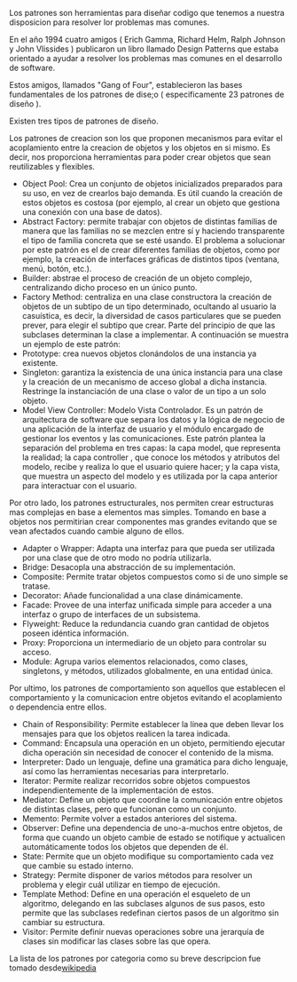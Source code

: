 Los patrones son herramientas para diseñar codigo que tenemos a nuestra disposicion para resolver lor problemas mas comunes.

En el año 1994 cuatro amigos ( Erich Gamma, Richard Helm, Ralph Johnson y John Vlissides ) publicaron un libro llamado Design Patterns que estaba orientado a ayudar a resolver los problemas mas comunes en el desarrollo de software.

Estos amigos, llamados "Gang of Four", establecieron las bases fundamentales de los patrones de dise;o ( especificamente 23 patrones de diseño ).


Existen tres tipos de patrones de diseño.


Los patrones de creacion son los que proponen mecanismos para evitar el acoplamiento entre la creacion de objetos y los objetos en si mismo. Es decir, nos proporciona herramientas para poder crear objetos que sean reutilizables y flexibles.



- Object Pool: Crea un conjunto de objetos inicializados preparados para su uso, en vez de crearlos bajo demanda. Es útil cuando la creación de estos objetos es costosa (por ejemplo, al crear un objeto que gestiona una conexión con una base de datos).
- Abstract Factory: permite trabajar con objetos de distintas familias de manera que las familias no se mezclen entre sí y haciendo transparente el tipo de familia concreta que se esté usando. El problema a solucionar por este patrón es el de crear diferentes familias de objetos, como por ejemplo, la creación de interfaces gráficas de distintos tipos (ventana, menú, botón, etc.).
- Builder: abstrae el proceso de creación de un objeto complejo, centralizando dicho proceso en un único punto.
- Factory Method: centraliza en una clase constructora la creación de objetos de un subtipo de un tipo determinado, ocultando al usuario la casuística, es decir, la diversidad de casos particulares que se pueden prever, para elegir el subtipo que crear. Parte del principio de que las subclases determinan la clase a implementar. A continuación se muestra un ejemplo de este patrón:
- Prototype: crea nuevos objetos clonándolos de una instancia ya existente.
- Singleton: garantiza la existencia de una única instancia para una clase y la creación de un mecanismo de acceso global a dicha instancia. Restringe la instanciación de una clase o valor de un tipo a un solo objeto.
- Model View Controller: Modelo Vista Controlador. Es un patrón de arquitectura de software que separa los datos y la lógica de negocio de una aplicación de la interfaz de usuario y el módulo encargado de gestionar los eventos y las comunicaciones. Este patrón plantea la separación del problema en tres capas: la capa model, que representa la realidad; la capa controller , que conoce los métodos y atributos del modelo, recibe y realiza lo que el usuario quiere hacer; y la capa vista, que muestra un aspecto del modelo y es utilizada por la capa anterior para interactuar con el usuario.



Por otro lado, los patrones estructurales, nos permiten crear estructuras mas complejas en base a elementos mas simples. Tomando en base a objetos nos permitirian crear componentes mas grandes evitando que se vean afectados cuando cambie alguno de ellos.

- Adapter o Wrapper: Adapta una interfaz para que pueda ser utilizada por una clase que de otro modo no podría utilizarla.
- Bridge: Desacopla una abstracción de su implementación.
- Composite: Permite tratar objetos compuestos como si de uno simple se tratase.
- Decorator: Añade funcionalidad a una clase dinámicamente.
- Facade: Provee de una interfaz unificada simple para acceder a una interfaz o grupo de interfaces de un subsistema.
- Flyweight: Reduce la redundancia cuando gran cantidad de objetos poseen idéntica información.
- Proxy: Proporciona un intermediario de un objeto para controlar su acceso.
- Module: Agrupa varios elementos relacionados, como clases, singletons, y métodos, utilizados globalmente, en una entidad única.




Por ultimo, los patrones de comportamiento son aquellos que establecen el comportamiento y la comunicacion entre objetos evitando el acoplamiento o dependencia entre ellos.

- Chain of Responsibility: Permite establecer la línea que deben llevar los mensajes para que los objetos realicen la tarea indicada.
- Command: Encapsula una operación en un objeto, permitiendo ejecutar dicha operación sin necesidad de conocer el contenido de la misma.
- Interpreter: Dado un lenguaje, define una gramática para dicho lenguaje, así como las herramientas necesarias para interpretarlo.
- Iterator: Permite realizar recorridos sobre objetos compuestos independientemente de la implementación de estos.
- Mediator: Define un objeto que coordine la comunicación entre objetos de distintas clases, pero que funcionan como un conjunto.
- Memento: Permite volver a estados anteriores del sistema.
- Observer: Define una dependencia de uno-a-muchos entre objetos, de forma que cuando un objeto cambie de estado se notifique y actualicen automáticamente todos los objetos que dependen de él.
- State: Permite que un objeto modifique su comportamiento cada vez que cambie su estado interno.
- Strategy: Permite disponer de varios métodos para resolver un problema y elegir cuál utilizar en tiempo de ejecución.
- Template Method: Define en una operación el esqueleto de un algoritmo, delegando en las subclases algunos de sus pasos, esto permite que las subclases redefinan ciertos pasos de un algoritmo sin cambiar su estructura.
- Visitor: Permite definir nuevas operaciones sobre una jerarquía de clases sin modificar las clases sobre las que opera.







La lista de los patrones por categoria como su breve descripcion fue tomado desde[wikipedia](https://es.wikipedia.org/wiki/Patrón_de_diseño#Patrones_de_comportamiento)